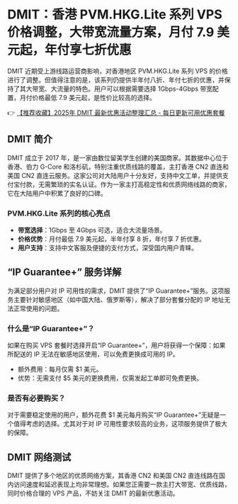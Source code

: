 # DMIT：香港 PVM.HKG.Lite 系列 VPS 价格调整，大带宽流量方案，月付 7.9 美元起，年付享七折优惠

DMIT 近期受上游线路运营商影响，对香港地区 PVM.HKG.Lite 系列 VPS 的价格进行了调整。但值得注意的是，该系列仍提供半年付八折、年付七折的优惠，并保持了其大带宽、大流量的特色。用户可以根据需要选择 1Gbps-4Gbps 带宽配置，月付价格最低 7.9 美元起，是性价比较高的选择。

👉 [【推荐收藏】2025年 DMIT 最新优惠活动整理汇总 - 每日更新可用优惠套餐](https://bit.ly/dmit_coupon)

## DMIT 简介

DMIT 成立于 2017 年，是一家由数位留美学生创建的美国商家。其数据中心位于香港、伯力 G-Core 和洛杉矶，特别注重优质线路的覆盖，主打香港 CN2 直连和美国 CN2 直连云服务。这家公司对大陆用户十分友好，支持中文工单，并提供支付宝付款，无需繁琐的实名认证。作为一家主打高稳定性和优质网络线路的商家，它在大陆用户中积累了良好的口碑。

### PVM.HKG.Lite 系列的核心亮点

- **带宽选择**：1Gbps 至 4Gbps 可选，适合大流量场景。
- **价格优势**：月付最低 7.9 美元起，半年付享 8 折，年付享 7 折优惠。
- **用户支持**：支持中文客服及便捷的支付方式，深受国内用户青睐。

## “IP Guarantee+” 服务详解

为满足部分用户对 IP 可用性的需求，DMIT 提供了“IP Guarantee+”服务。这项服务主要针对敏感地区（如中国大陆、俄罗斯等），解决了部分套餐分配的 IP 地址无法正常使用的问题。

### 什么是“IP Guarantee+”？

如果在购买 VPS 套餐时选择开启“IP Guarantee+”，用户将获得一个保障：如果所配送的 IP 无法在敏感地区使用，可以免费更换成可用的 IP。

- 额外费用：每月仅需 $1 美元。
- 优势：无需支付 $5 美元的更换费用，仅需发起工单即可免费更换。

### 是否有必要购买？

对于需要稳定使用的用户，额外花费 $1 美元每月购买“IP Guarantee+”无疑是一个值得考虑的选择。尤其对于对 IP 可用性要求较高的业务，这项服务提供了极大的保障。

## DMIT 网络测试

DMIT 提供了多个地区的优质网络方案，其香港 CN2 和美国 CN2 直连线路在国内访问速度和延迟表现上均非常理想。如果您正需要一款主打大带宽、优质线路，同时价格合理的 VPS 产品，不妨关注 DMIT 的最新优惠活动。